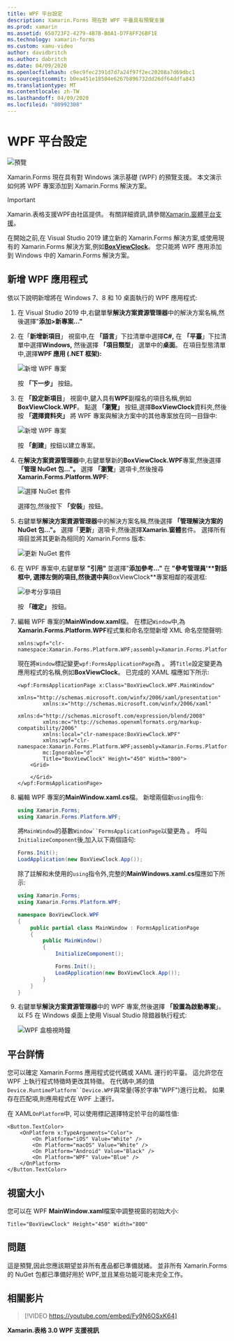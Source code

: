 ```yaml
---
title: WPF 平台設定
description: Xamarin.Forms 現在對 WPF 平臺具有預覽支援
ms.prod: xamarin
ms.assetid: 650723F2-4279-4B7B-B0A1-D7F8FF26BF1E
ms.technology: xamarin-forms
ms.custom: xamu-video
author: davidbritch
ms.author: dabritch
ms.date: 04/09/2020
ms.openlocfilehash: c9ec9fec2391d7d7a24f97f2ec20208a7d69dbc1
ms.sourcegitcommit: b0ea451e18504e6267b896732dd26df64ddfa843
ms.translationtype: MT
ms.contentlocale: zh-TW
ms.lasthandoff: 04/09/2020
ms.locfileid: "80992308"
---
```

# <a name="wpf-platform-setup"></a>WPF 平台設定

![預覽](~/media/shared/preview.png)

Xamarin.Forms 現在具有對 Windows 演示基礎 (WPF) 的預覽支援。 本文演示如何將 WPF 專案添加到 Xamarin.Forms 解決方案。

> [!IMPORTANT]
> Xamarin.表格支援WPF由社區提供。 有關詳細資訊,請參閱[Xamarin.窗體平台支援](https://github.com/xamarin/Xamarin.Forms/wiki/Platform-Support)。

在開始之前,在 Visual Studio 2019 建立新的 Xamarin.Forms 解決方案,或使用現有的 Xamarin.Forms 解決方案,例如[**BoxViewClock**](https://docs.microsoft.com/samples/xamarin/xamarin-forms-samples/boxview-boxviewclock)。 您只能將 WPF 應用添加到 Windows 中的 Xamarin.Forms 解決方案。

## <a name="add-a-wpf-application"></a>新增 WPF 應用程式

依以下說明新增將在 Windows 7、8 和 10 桌面執行的 WPF 應用程式:

1. 在 Visual Studio 2019 中,右鍵單擊**解決方案資源管理器**中的解決方案名稱,然後選擇"**添加>新專案..."**

2. 在「**新增新項目**」 視窗中,在 **「語言**」下拉清單中選擇**C#,** 在 **「平臺**」下拉清單中選擇**Windows,** 然後選擇 **「項目類型**」 選單中的**桌面**。 在項目型態清單中,選擇**WPF 應用 (.NET 框架):**

    ![新增 WPF 專案](wpf-images/add-project.png "新增 WPF 專案")

    按 **「下一步」** 按鈕。

3. 在 **「設定新項目**」 視窗中,鍵入具有**WPF**副檔名的項目名稱,例如**BoxViewClock.WPF**。 點選 **「瀏覽」** 按鈕,選擇**BoxViewClock**資料夾,然後按 **「選擇資料夾」** 將 WPF 專案與解決方案中的其他專案放在同一目錄中:

    ![新增 WPF 專案](wpf-images/configure-project.png "新增 WPF 專案")

    按 **「創建**」按鈕以建立專案。

4. 在**解決方案資源管理器**中,右鍵單擊新的**BoxViewClock.WPF**專案,然後選擇 **「管理 NuGet 包..."。** 選擇 **「瀏覽**」選項卡,然後搜尋**Xamarin.Forms.Platform.WPF**:

    ![選擇 NuGet 套件](wpf-images/select-nuget-package.png "選擇 NuGet 套件")

    選擇包,然後按下 **「安裝**」按鈕。

5. 右鍵單擊**解決方案資源管理器**中的解決方案名稱,然後選擇 **「管理解決方案的 NuGet 包..."。** 選擇「**更新**」選項卡,然後選擇**Xamarin.窗體**套件。 選擇所有項目並將其更新為相同的 Xamarin.Forms 版本:

    ![更新 NuGet 套件](wpf-images/update-nuget-package.png "更新 NuGet 套件")

6. 在 WPF 專案中,右鍵單擊 **"引用"** 並選擇"**添加參考..."** 在 **"參考管理員'****對話框中,** 選擇左側的項目,然後選中與**BoxViewClock**專案相鄰的複選框:

    ![參考分享項目](wpf-images/reference-shared-project.png "參考分享項目")

    按 **「確定」** 按鈕。

7. 編輯 WPF 專案的**MainWindow.xaml**檔。 在標記`Window`中,為**Xamarin.Forms.Platform.WPF**程式集和命名空間新增 XML 命名空間聲明:

    ```xaml
    xmlns:wpf="clr-namespace:Xamarin.Forms.Platform.WPF;assembly=Xamarin.Forms.Platform.WPF"
    ```

    現在將`Window`標記變更`wpf:FormsApplicationPage`為 。 將`Title`設定變更為應用程式的名稱,例如**BoxViewClock**。 已完成的 XAML 檔應如下所示:

    ```xaml
    <wpf:FormsApplicationPage x:Class="BoxViewClock.WPF.MainWindow"
            xmlns="http://schemas.microsoft.com/winfx/2006/xaml/presentation"
            xmlns:x="http://schemas.microsoft.com/winfx/2006/xaml"
            xmlns:d="http://schemas.microsoft.com/expression/blend/2008"
            xmlns:mc="http://schemas.openxmlformats.org/markup-compatibility/2006"
            xmlns:local="clr-namespace:BoxViewClock.WPF"
            xmlns:wpf="clr-namespace:Xamarin.Forms.Platform.WPF;assembly=Xamarin.Forms.Platform.WPF"            
            mc:Ignorable="d"
            Title="BoxViewClock" Height="450" Width="800">
        <Grid>

        </Grid>
    </wpf:FormsApplicationPage>
    ```

8. 編輯 WPF 專案的**MainWindow.xaml.cs**檔。 新增兩個新`using`指令:

    ```csharp
    using Xamarin.Forms;
    using Xamarin.Forms.Platform.WPF;
    ```

    將`MainWindow`的基數`Window``FormsApplicationPage`以變更為 。 呼叫`InitializeComponent`後,加入以下兩個語句:

    ```csharp
    Forms.Init();
    LoadApplication(new BoxViewClock.App());
    ```

    除了註解和未使用的`using`指令外,完整的**MainWindows.xaml.cs**檔應如下所示:

    ```csharp
    using Xamarin.Forms;
    using Xamarin.Forms.Platform.WPF;

    namespace BoxViewClock.WPF
    {
        public partial class MainWindow : FormsApplicationPage
        {
            public MainWindow()
            {
                InitializeComponent();

                Forms.Init();
                LoadApplication(new BoxViewClock.App());
            }
        }
    }
    ```

9. 右鍵單擊**解決方案資源管理器**中的 WPF 專案,然後選擇 **「設置為啟動專案**」。 以 F5 在 Windows 桌面上使用 Visual Studio 除錯器執行程式:

    ![WPF 盒檢視時鐘](wpf-images/wpf-boxviewclock.png "WPF 盒檢視時鐘" )

## <a name="platform-specifics"></a>平台詳情

您可以確定 Xamarin.Forms 應用程式從代碼或 XAML 運行的平臺。 這允許您在 WPF 上執行程式特徵時更改其特徵。 在代碼中,將的值`Device.RuntimePlatform``Device.WPF`與常量(等於字串"WPF")進行比較。 如果存在匹配項,則應用程式在 WPF 上運行。

在 XAML`OnPlatform`中, 可以使用標記選擇特定於平台的屬性值:

```xaml
<Button.TextColor>
    <OnPlatform x:TypeArguments="Color">
        <On Platform="iOS" Value="White" />
        <On Platform="macOS" Value="White" />
        <On Platform="Android" Value="Black" />
        <On Platform="WPF" Value="Blue" />
    </OnPlatform>
</Button.TextColor>
```

## <a name="window-size"></a>視窗大小

您可以在 WPF **MainWindow.xaml**檔案中調整視窗的初始大小:

```xaml
Title="BoxViewClock" Height="450" Width="800"
```

## <a name="issues"></a>問題

這是預覽,因此您應該期望並非所有產品都已準備就緒。 並非所有 Xamarin.Forms 的 NuGet 包都已準備好用於 WPF,並且某些功能可能未完全工作。

## <a name="related-video"></a>相關影片

> [!VIDEO https://youtube.com/embed/Fy9N6OSxK64]

**Xamarin.表格 3.0 WPF 支援視訊**
